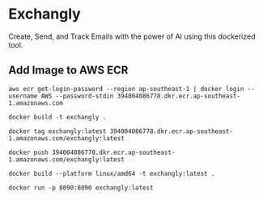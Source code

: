 # Exchangly
Create, Send, and Track Emails with the power of AI using this dockerized tool.

## Add Image to AWS ECR
```
aws ecr get-login-password --region ap-southeast-1 | docker login --username AWS --password-stdin 394004086778.dkr.ecr.ap-southeast-1.amazonaws.com
```
```
docker build -t exchangly .
```
```
docker tag exchangly:latest 394004086778.dkr.ecr.ap-southeast-1.amazonaws.com/exchangly:latest
```
```
docker push 394004086778.dkr.ecr.ap-southeast-1.amazonaws.com/exchangly:latest
```
```
docker build --platform linux/amd64 -t exchangly:latest .
```
```
docker run -p 8090:8090 exchangly:latest
```
